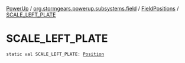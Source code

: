 [PowerUp](../../index.md) / [org.stormgears.powerup.subsystems.field](../index.md) / [FieldPositions](index.md) / [SCALE_LEFT_PLATE](./-s-c-a-l-e_-l-e-f-t_-p-l-a-t-e.md)

# SCALE_LEFT_PLATE

`static val SCALE_LEFT_PLATE: `[`Position`](../../org.stormgears.powerup.subsystems.navigator/-position/index.md)